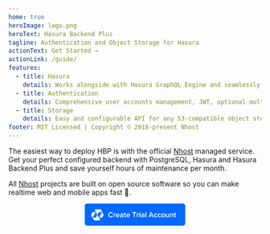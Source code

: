 ```yaml
---
home: true
heroImage: logo.png
heroText: Hasura Backend Plus
tagline: Authentication and Object Storage for Hasura
actionText: Get Started →
actionLink: /guide/
features:
  - title: Hasura
    details: Works alongside with Hasura GraphQL Engine and seamlessly integrates the recurrent features you're craving for.
  - title: Authentication
    details: Comprehensive user accounts management, JWT, optional multi-factor authentication, Hasura claims with roles and custom fields and many more.
  - title: Storage
    details: Easy and configurable API for any S3-compatible object storage such as Minio.
footer: MIT Licensed | Copyright © 2018-present Nhost
---
```


The easiest way to deploy HBP is with the official [Nhost](https://nhost.io) managed service. Get your perfect configured backend with PostgreSQL, Hasura and Hasura Backend Plus and save yourself hours of maintenance per month.

All [Nhost](https://nhost.io) projects are built on open source software so you can make realtime web and mobile apps fast 🚀.

<div style="text-align:center;">
  <a href="https://nhost.io/register" target="_blank" >
    <img src="https://raw.githubusercontent.com/nhost/hasura-backend-plus/master/docs/.vuepress/public/nhost-register-button.png" width="200px" />
  </a>
</div>
